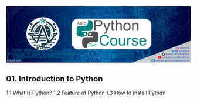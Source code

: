 ![Python Course](PythonCourse.png)

## 01. Introduction to Python
1.1 What is Python?
1.2 Feature of Python
1.3 How to Install Python
